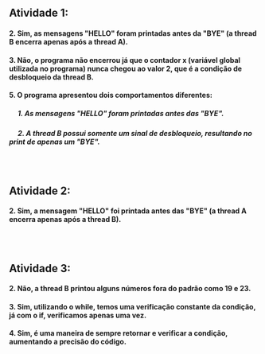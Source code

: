 <h2>Atividade 1:
  <h4>2. 
    Sim, as mensagens "HELLO" foram printadas antes da "BYE" (a thread B encerra apenas após a thread A).
  <br>
  <h4>3. 
    Não, o programa não encerrou já que o contador x (variável global utilizada no programa) nunca chegou ao valor 2, que é a condição de desbloqueio da thread B.
  <br>
  <h4>5.
    O programa apresentou dois comportamentos diferentes:
   <h5>&emsp; 1. As mensagens "HELLO" foram printadas antes das "BYE".
   <h5>&emsp; 2. A thread B possui somente um sinal de desbloqueio, resultando no print de apenas um "BYE".
     

<br><br>
<h2>Atividade 2:
  <h4>2. 
    Sim, a mensagem "HELLO" foi printada antes das "BYE" (a thread A encerra apenas após a thread B).
 
    
<br><br>
<h2>Atividade 3:
   <h4>2.
     Não, a thread B printou alguns números fora do padrão como 19 e 23.
 <br>
   <h4>3.
     Sim, utilizando o while, temos uma verificação constante da condição, já com o if, verificamos apenas uma vez.
  <br>
   <h4>4. 
     Sim, é uma maneira de sempre retornar e verificar a condição, aumentando a precisão do código.
     
